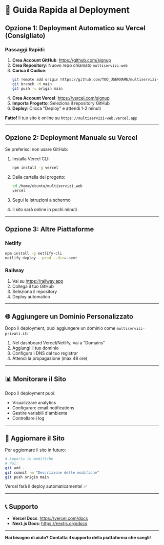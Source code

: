 # 🚀 Guida Rapida al Deployment

## Opzione 1: Deployment Automatico su Vercel (Consigliato)

### Passaggi Rapidi:

1. **Crea Account GitHub**: https://github.com/signup
2. **Crea Repository**: Nuovo repo chiamato `multiservizi-web`
3. **Carica il Codice**:
   ```bash
   git remote add origin https://github.com/TUO_USERNAME/multiservizi-web.git
   git branch -M main
   git push -u origin main
   ```
4. **Crea Account Vercel**: https://vercel.com/signup
5. **Importa Progetto**: Seleziona il repository GitHub
6. **Deploy**: Clicca "Deploy" e attendi 1-2 minuti

**Fatto!** Il tuo sito è online su `https://multiservizi-web.vercel.app`

---

## Opzione 2: Deployment Manuale su Vercel

Se preferisci non usare GitHub:

1. Installa Vercel CLI:
   ```bash
   npm install -g vercel
   ```

2. Dalla cartella del progetto:
   ```bash
   cd /home/ubuntu/multiservizi_web
   vercel
   ```

3. Segui le istruzioni a schermo
4. Il sito sarà online in pochi minuti

---

## Opzione 3: Altre Piattaforme

### Netlify
```bash
npm install -g netlify-cli
netlify deploy --prod --dir=.next
```

### Railway
1. Vai su https://railway.app
2. Collega il tuo GitHub
3. Seleziona il repository
4. Deploy automatico

---

## 🌐 Aggiungere un Dominio Personalizzato

Dopo il deployment, puoi aggiungere un dominio come `multiservizi-privati.it`:

1. Nel dashboard Vercel/Netlify, vai a "Domains"
2. Aggiungi il tuo dominio
3. Configura i DNS dal tuo registrar
4. Attendi la propagazione (max 48 ore)

---

## 📊 Monitorare il Sito

Dopo il deployment puoi:
- Visualizzare analytics
- Configurare email notifications
- Gestire variabili d'ambiente
- Controllare i log

---

## 🔄 Aggiornare il Sito

Per aggiornare il sito in futuro:

```bash
# Apporta le modifiche
# Poi:
git add .
git commit -m "Descrizione delle modifiche"
git push origin main
```

Vercel farà il deploy automaticamente! ✅

---

## 📞 Supporto

- **Vercel Docs**: https://vercel.com/docs
- **Next.js Docs**: https://nextjs.org/docs

---

**Hai bisogno di aiuto? Contatta il supporto della piattaforma che scegli!**

